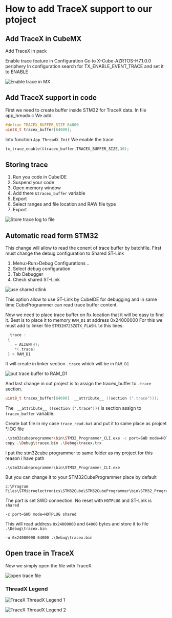 # How to add TraceX support to our ptoject

## Add TraceX in CubeMX

Add TraceX in pack

Enable trace feature in Configuration
Go to X-Cube-AZRTOS-H7.1.0.0 periphery
In configuration search for TX_ENABLE_EVENT_TRACE and set it to ENABLE

![Enable trace in MX](./img/10.png)

## Add TraceX support in code

First we need to create buffer inside STM32 for TraceX data.
In file app_hreadx.c
We add:

```c
#define TRACEX_BUFFER_SIZE 64000
uint8_t tracex_buffer[64000];
```

Into function `App_ThreadX_Init`
We enable the trace

```c
tx_trace_enable(&tracex_buffer,TRACEX_BUFFER_SIZE,30);
```

## Storing trace

1. Run you code in CubeIDE
2. Suspend your code
3. Open memory window
4. Add there `&tracex_buffer` variable
5. Export
6. Select ranges and file location and RAW file type
7. Export

![Store trace log to file](./img/11.png)

## Automatic read form STM32

This change will allow to read the conent of trace buffer by batchfile.
First must change the debug configuration to Shared ST-Link

1. Menu>Run>Debug Configurations ..
2. Select debug configuration
3. Tab Debugger
4. Check shared ST-Link

![use shared stlink](./img/13.png)

This option allow to use ST-Link by CubeIDE for debugging and in same time CubeProgrammer can read trace buffer content.

Now we need to place trace buffer on fix location that it will be easy to find it. Best is to place it to memory `RAM_D1` at address 0x24000000
For this we must add to linker file `STM32H723ZGTX_FLASH.ld` this lines:

```c
 .trace :
 {
  . = ALIGN(4);
 	*(.trace)
 } > RAM_D1
```

It will create in linker section `.trace` which will be in `RAM_D1`

![put trace buffer to RAM_D1](./img/14.png)

And last change in out project is to assign the tracex_buffer to `.trace` section.

```c
uint8_t tracex_buffer[64000]  __attribute__ ((section (".trace")));
```

The ` __attribute__ ((section (".trace")))` is section assign to `tracex_buffer` variable.

Create bat file in my case `trace_read.bat` and put it to same place as projcet \*.IOC file

```bash
.\stm32cubeprogrammer\bin\STM32_Programmer_CLI.exe -c port=SWD mode=HOTPLUG shared -u 0x24000000 64000 .\Debug\tracex.bin
copy .\Debug\tracex.bin .\Debug\tracex.trx
```

I put the stm32cube programmer to same folder as my project for this reason i have path

```
.\stm32cubeprogrammer\bin\STM32_Programmer_CLI.exe
```

But you can change it to your STM32CubeProgrammer place by default

```
c:\Program Files\STMicroelectronics\STM32Cube\STM32CubeProgrammer\bin\STM32_Programmer_CLI.exe
```

The part is set SWD connection. No reset with `HOTPLUG` and ST-Link is `shared`

```
-c port=SWD mode=HOTPLUG shared
```

This will read address `0x24000000` and `64000` bytes and store it to file `.\Debug\tracex.bin `

```
-u 0x24000000 64000 .\Debug\tracex.bin
```

## Open trace in TraceX

Now we simply open the file with TraceX

![open trace file](./img/15.png)

### ThreadX Legend

![TraceX ThreadX Legend 1](./img/2021_05_05_000011.png)

![TraceX ThreadX Legend 2](./img/2021_05_05_000011.png)
